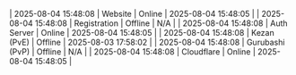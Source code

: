 | 2025-08-04 15:48:08 | Website | Online | 2025-08-04 15:48:05 |
| 2025-08-04 15:48:08 | Registration | Offline | N/A |
| 2025-08-04 15:48:08 | Auth Server | Online | 2025-08-04 15:48:05 |
| 2025-08-04 15:48:08 | Kezan (PvE) | Offline | 2025-08-03 17:58:02 |
| 2025-08-04 15:48:08 | Gurubashi (PvP) | Offline | N/A |
| 2025-08-04 15:48:08 | Cloudflare | Online | 2025-08-04 15:48:05 |
